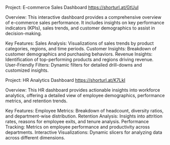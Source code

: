 Project: E-commerce Sales Dashboard
https://shorturl.at/GtUuI 

Overview:
This interactive dashboard provides a comprehensive overview of e-commerce sales performance. It includes insights on key performance indicators (KPIs), sales trends, and customer demographics to assist in decision-making.

Key Features:
Sales Analysis: Visualizations of sales trends by product categories, regions, and time periods.
Customer Insights: Breakdown of customer demographics and purchasing behaviors.
Revenue Insights: Identification of top-performing products and regions driving revenue.
User-Friendly Filters: Dynamic filters for detailed drill-downs and customized insights.



Project: HR Analytics Dashboard
https://shorturl.at/K7LkI

Overview:
This HR dashboard provides actionable insights into workforce analytics, offering a detailed view of employee demographics, performance metrics, and retention trends.

Key Features:
Employee Metrics: Breakdown of headcount, diversity ratios, and department-wise distribution.
Retention Analysis: Insights into attrition rates, reasons for employee exits, and tenure analysis.
Performance Tracking: Metrics on employee performance and productivity across departments.
Interactive Visualizations: Dynamic slicers for analyzing data across different dimensions.
